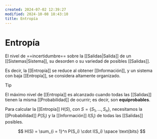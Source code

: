 ```yaml
---
created: 2024-07-02 12:39:27
modified: 2024-10-08 18:43:10
title: Entropía
---
```


# Entropía

El nivel de ==incertidumbre== sobre la [[Salidas|Salida]] de un [[Sistemas|Sistema]], su desorden o su variedad de posibles [[Salidas]].

Es decir, la [[Entropía]] se reduce al obtener [[Información]], y un sistema con baja [[Entropía]], se considera altamente organizado.

> [!tip]
> El máximo nivel de [[Entropía]] es alcanzado cuando todas las [[Salidas]] tienen la misma [[Probabilidad]] de ocurrir; es decir, son **equiprobables**.

Para calcular la [[Entropía]] $H(S)$, con $S = \left\{ S_1, \dots, S_n \right\}$, necesitamos la [[Probabilidad]] $P(S_i)$ y la [[Información]] $I(S_i)$ de todas las [[Salidas]] posibles.

$$
H(S) = \sum_{i = 1}^n P(S_i) \cdot I(S_i) \space \text{bits}
$$
